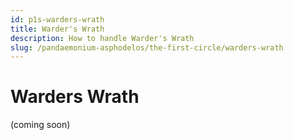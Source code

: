 ```yaml
---
id: p1s-warders-wrath
title: Warder's Wrath
description: How to handle Warder's Wrath
slug: /pandaemonium-asphodelos/the-first-circle/warders-wrath
---
```


# Warders Wrath
(coming soon)